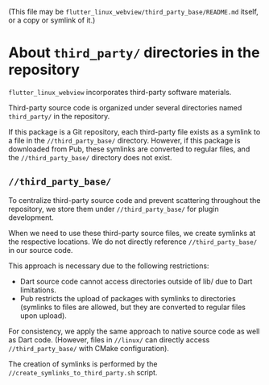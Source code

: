 (This file may be `flutter_linux_webview/third_party_base/README.md` itself,
or a copy or symlink of it.)

# About `third_party/` directories in the repository

`flutter_linux_webview` incorporates third-party software materials.

Third-party source code is organized under several directories named `third_party/` in the repository.

If this package is a Git repository, each third-party file exists as a symlink to a file in the `//third_party_base/` directory.
However, if this package is downloaded from Pub, these symlinks are converted to regular files, and the `//third_party_base/` directory does not exist.


## `//third_party_base/`

To centralize third-party source code and prevent scattering throughout the repository, we store them under `//third_party_base/` for plugin development.

When we need to use these third-party source files, we create symlinks at the respective locations. We do not directly reference `//third_party_base/` in our source code.

This approach is necessary due to the following restrictions:

* Dart source code cannot access directories outside of lib/ due to Dart limitations.
* Pub restricts the upload of packages with symlinks to directories (symlinks to files are allowed, but they are converted to regular files upon upload).

For consistency, we apply the same approach to native source code as well as Dart code. (However, files in `//linux/` can directly access `//third_party_base/` with CMake configuration).

The creation of symlinks is performed by the `//create_symlinks_to_third_party.sh` script.
